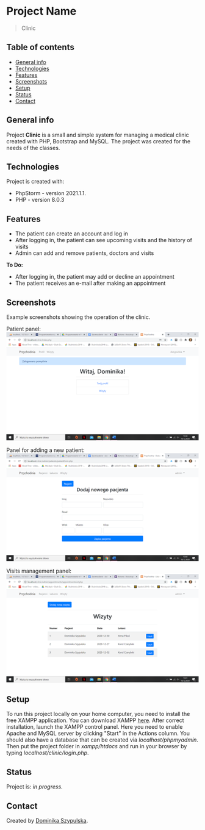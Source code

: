 # Project Name
> Clinic

## Table of contents
* [General info](#general-info)
* [Technologies](#technologies)
* [Features](#features)
* [Screenshots](#screenshots)
* [Setup](#setup)
* [Status](#status)
* [Contact](#contact)

## General info
Project **Clinic** is a small and simple system for managing a medical clinic created with PHP, Bootstrap and MySQL.
The project was created for the needs of the classes.

## Technologies
Project is created with:
- PhpStorm - version 2021.1.1.
- PHP - version 8.0.3

## Features
- The patient can create an account and log in
- After logging in, the patient can see upcoming visits and the history of visits
- Admin can add and remove patients, doctors and visits

**To Do:**
- After logging in, the patient may add or decline an appointment
- The patient receives an e-mail after making an appointment

## Screenshots
Example screenshots showing the operation of the clinic.

Patient panel:
![Patient panel](/images/patientPanel.PNG)

Panel for adding a new patient:
![Add new patient](/images/addNewPatient.PNG)

Visits management panel:
![Visits management panel](/images/visitManagement.PNG)

## Setup
To run this project locally on your home computer, you need to install the free XAMPP application. 
You can download XAMPP [here](http://www.apachefriends.org/en/xampp-windows.html#641). 
After correct installation, launch the XAMPP control panel. 
Here you need to enable Apache and MySQL server by clicking "Start" in the Actions column. 
You should also have a database that can be created via *localhost/phpmyadmin*. 
Then put the project folder in *xampp/htdocs* and run in your browser by typing *localhost/clinic/login.php*.

## Status
Project is: *in progress*.

## Contact
Created by [Dominika Szypulska](https://github.com/DominikaSzypulska).
